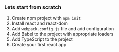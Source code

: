 ### Lets start from scratch

1. Create npm project with ```npm init```
2. Install react and react-dom
3. Add ```webpack.config.js``` file and add configuration 
4. Add Babel to the project with appropriate loaders
5. Add TypeScript to the project
6. Create your first react app